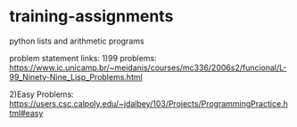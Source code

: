 # training-assignments



python lists and arithmetic programs


problem statement links:
1)99 problems:
	https://www.ic.unicamp.br/~meidanis/courses/mc336/2006s2/funcional/L-99_Ninety-Nine_Lisp_Problems.html

2)Easy Problems:
	https://users.csc.calpoly.edu/~jdalbey/103/Projects/ProgrammingPractice.html#easy


